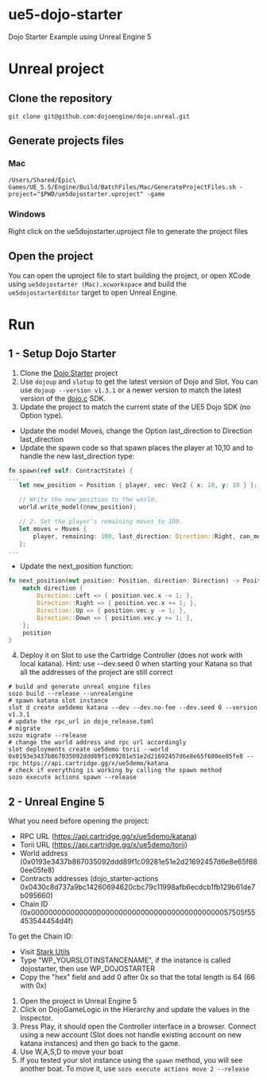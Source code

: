 # ue5-dojo-starter

Dojo Starter Example using Unreal Engine 5

# Unreal project

## Clone the repository

`git clone git@github.com:dojoengine/dojo.unreal.git`

## Generate projects files

### Mac

`/Users/Shared/Epic\ Games/UE_5.5/Engine/Build/BatchFiles/Mac/GenerateProjectFiles.sh -project="$PWD/ue5dojostarter.uproject" -game`

### Windows

Right click on the ue5dojostarter.uproject file to generate the project files

## Open the project

You can open the uproject file to start building the project, or open XCode using `ue5dojostarter (Mac).xcworkspace` and build the `ue5dojostarterEditor` target to open Unreal Engine.

# Run

## 1 - Setup Dojo Starter

1. Clone the [Dojo Starter](https://github.com/dojoengine/dojo-starter) project
2. Use `dojoup` and `slotup` to get the latest version of Dojo and Slot. You can use `dojoup --version v1.3.1` or a newer version to match the latest version of the [dojo.c](https://github.com/dojoengine/dojo.c) SDK.
3. Update the project to match the current state of the UE5 Dojo SDK (no Option type).
- Update the model Moves, change the Option<Direction> last_direction to Direction last_direction
- Update the spawn code so that spawn places the player at 10,10 and to handle the new last_direction type:
```rust
fn spawn(ref self: ContractState) {
...
   let new_position = Position { player, vec: Vec2 { x: 10, y: 10 } };

   // Write the new position to the world.
   world.write_model(@new_position);

   // 2. Set the player's remaining moves to 100.
   let moves = Moves {
       player, remaining: 100, last_direction: Direction::Right, can_move: true,
   };
...
```
- Update the next_position function:
```rust
fn next_position(mut position: Position, direction: Direction) -> Position {
    match direction {
        Direction::Left => { position.vec.x -= 1; },
        Direction::Right => { position.vec.x += 1; },
        Direction::Up => { position.vec.y -= 1; },
        Direction::Down => { position.vec.y += 1; },
    };
    position
}
```
4. Deploy it on Slot to use the Cartridge Controller (does not work with local katana). Hint: use --dev.seed 0 when starting your Katana so that all the addresses of the project are still correct
```
# build and generate unreal engine files
sozo build --release --unrealengine
# spawn katana slot instance
slot d create ue5demo katana --dev --dev.no-fee --dev.seed 0 --version v1.3.1
# update the rpc_url in dojo_release.toml
# migrate
sozo migrate --release
# change the world address and rpc url accordingly
slot deployments create ue5demo torii --world 0x0193e3437b867035092ddd89f1c09281e51e2d21692457d6e8e65f680ee05fe8 --rpc https://api.cartridge.gg/x/ue5demo/katana
# check if everything is working by calling the spawn method
sozo execute actions spawn --release
```

## 2 - Unreal Engine 5

What you need before opening the project:
- RPC URL (https://api.cartridge.gg/x/ue5demo/katana)
- Torii URL (https://api.cartridge.gg/x/ue5demo/torii)
- World address (0x0193e3437b867035092ddd89f1c09281e51e2d21692457d6e8e65f680ee05fe8)
- Contracts addresses (dojo_starter-actions 0x0430c8d737a9bc14260694620cbc79c11998afb6ecdcb1fb129b61de7b095660)
- Chain ID (0x0000000000000000000000000000000000000000000057505f55453544454d4f)

To get the Chain ID:
- Visit [Stark Utils](https://www.stark-utils.xyz/converter)
- Type "WP_YOURSLOTINSTANCENAME", if the instance is called dojostarter, then use WP_DOJOSTARTER
- Copy the "hex" field and add 0 after 0x so that the total length is 64 (66 with 0x)

1. Open the project in Unreal Engine 5
2. Click on DojoGameLogic in the Hierarchy and update the values in the Inspector.
3. Press Play, it should open the Controller interface in a browser. Connect using a new account (Slot does not handle existing account on new katana instances) and then go back to the game.
4. Use W,A,S,D to move your boat
5. If you tested your slot instance using the `spawn` method, you will see another boat. To move it, use `sozo execute actions move 2 --release`
